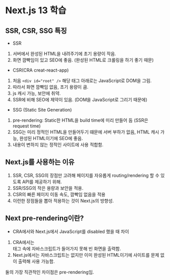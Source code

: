 # Next.js 13 학습

## SSR, CSR, SSG 특징

- SSR

1. 서버에서 완성된 HTML을 내려주기에 초기 용량이 작음.
2. 화면 깜빡임이 있고 SEO에 좋음. (완성된 HTML로 크롤링을 하기 좋기 때문)

- CSR(CRA creat-react-app)

1. 처음 `<div id="root" />` 해당 태그 아래로는 JavaScript로 DOM을 그림.
2. 따라서 화면 깜빡임 없음, 초기 용량이 큼.
3. js 캐시 가능, 보안에 취약.
4. SSR에 비해 SEO에 제약이 있음. (DOM을 JavaScript로 그리기 때문에)

- SSG (Static Site Generation)

1. pre-rendering: Static한 HTML을 build time에 미리 만들어 둠 (SSR은 request time)
2. SSG는 미리 정적인 HTML을 만들어두기 떄문에 서버 부하가 없음, HTML 캐시 가능, 완성된 HTML이기에 SEO에 좋음.
3. 내용이 변하지 않는 정적인 사이트에 사용 적합함.

## Next.js를 사용하는 이유

1. SSR, CSR, SSG의 장점만 고려해 페이지를 자유롭게 routing/rendering 할 수 있도록 API를 제공하기 위해.
2. SSR/SSG의 작은 용량과 보안을 적용.
3. CSR의 빠른 페이지 이동 속도, 깜빡임 없음을 적용
4. 이런한 장점들을 뽑아 적용하는 것이 Next.js의 방향성.

## Next pre-rendering이란?

- CRA에서와 Next.js에서 JavaScript를 disabled 했을 때 차이

1. CRA에서는 <div id="root" /> 태그 속에 자바스크립트가 들어가지 못해 빈 화면을 출력함.
2. Next.js에서는 자바스크립트는 없지만 이미 완성된 HTML이기에 사이트를 문제 없이 출력해 사용 가능함.

둘의 가장 직관적인 차이점은 pre-rendering임.
